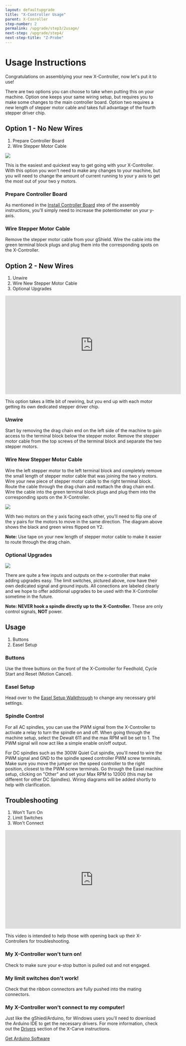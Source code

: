 ```yaml
---
layout: defaultupgrade
title: "X-Controller Usage"
parent: X-Conroller
step-number: 2
permalink: /upgrade/step3/2usage/
next-step: /upgrade/step4/
next-step-title: "Z-Probe"
---
```


<h1>Usage Instructions</h1>

Congratulations on assemblying your new X-Controller, now let's put it to use!

There are two options you can choose to take when putting this on your machine. Option one keeps your same wiring setup, but requires you to make some changes to the main controller board. Option two requires a new length of stepper motor cable and takes full advantage of the fourth stepper driver chip.

<div class="step-card">
<h2 id="option-1">
<strong>Option 1 - No New Wires</strong></h2>

<ol class="step-contents">
<li>
Prepare Controller Board</li>

<li>
Wire Stepper Motor Cable</li>

</ol>
<img src="../../../../1000mm/step8/P1211529EDIT.jpg">

<p>
This is the easiest and quickest way to get going with your X-Controller. With this option you won't need to make any changes to your machine, but you will need to change the amount of current running to your y axis to get the most out of your two y motors.</p>

<h3>
Prepare Controller Board</h3>

<p>
As mentioned in the <a href="http://x-carve-instructions.inventables.com/upgrade/step3/1assembly/#install-controller-board">Install Controller Board</a> step of the assembly instructions, you'll simply need to increase the potentiometer on your y-axis.</p>

<h3>
Wire Stepper Motor Cable</h3>

<p>
Remove the stepper motor cable from your gShield. Wire the cable into the green terminal block plugs and plug them into the corresponding spots on the X-Controller.</p>

</div>
<div class="step-card">
<h2 id="option-2">
<strong>Option 2 - New Wires</strong></h2>

<ol class="step-contents">
<li>
Unwire</li>

<li>
Wire New Stepper Motor Cable</li>

<li>
Optional Upgrades</li>

</ol>
<iframe width="560" height="315" src="https://www.youtube.com/embed/UT95_LCYoAQ" frameborder="0" allowfullscreen>
</iframe>
<p>
This option takes a little bit of rewiring, but you end up with each motor getting its own dedicated stepper driver chip.</p>

<h3>
Unwire</h3>

<p>
Start by removing the drag chain end on the left side of the machine to gain access to the terminal block below the stepper motor. Remove the stepper motor cable from the top screws of the terminal block and separate the two stepper motors.</p>

<h3>
Wire New Stepper Motor Cable</h3>

<p>
Wire the left stepper motor to the left terminal block and completely remove the small length of stepper motor cable that was joining the two y motors. Wire your new piece of stepper motor cable to the right terminal block. Route the cable through the drag chain and reattach the drag chain end. Wire the cable into the green terminal block plugs and plug them into the corresponding spots on the X-Controller.</p>

<img src="../../../../1000mm/step8/x-controllerWiringDiagramFIXED.jpg">

<p>
With two motors on the y axis facing each other, you'll need to flip one of the y pairs for the motors to move in the same direction. The diagram above shows the black and green wires flipped on Y2.</p>

<div class="note">
<i class="fa fa-hand-o-right"></i>
 <span class="note-text">
 <strong>Note:</strong> Use tape on your new length of stepper motor cable to make it easier to route through the drag chain.
 </span>

</div>
<h3>
Optional Upgrades</h3>
 <img src="../../../../1000mm/step8/P1211535EDIT.jpg">

<p>
There are quite a few inputs and outputs on the x-controller that make adding upgrades easy. The limit switches, pictured above, now have their own dedicated signal and ground inputs. All conections are labeled clearly and we hope to offer additional upgrades to be used with the X-Controller sometime in the future.</p>

<div class="note">
<i class="fa fa-hand-o-right"></i>
 <span class="note-text">
 <strong>Note: NEVER hook a spindle directly up to the X-Controller.</strong> These are only control signals, <strong>NOT</strong> power.
 </span>

</div>
</div>
<div class="step-card">
<h2 id="usage">
<strong>Usage</strong></h2>

<ol class="step-contents">
<li>
Buttons</li>

<li>
Easel Setup</li>

</ol>
<h3>
Buttons</h3>

<p>
Use the three buttons on the front of the X-Controller for Feedhold, Cycle Start and Reset (Motion Cancel).</p>

<h3>
Easel Setup</h3>

<p>
Head over to the <a href="http://easel.inventables.com/setup">Easel Setup Walkthrough</a> to change any necessary grbl settings.</p>

<h3>
Spindle Control</h3>

<p>
For all AC spindles, you can use the PWM signal from the X-Controller to activate a relay to turn the spindle on and off. When going through the machine setup, select the Dewalt 611 and the max RPM will be set to 1. The PWM signal will now act like a simple enable on/off output.</p>

<p>
For DC spindles such as the 300W Quiet Cut spindle, you'll need to wire the PWM signal and GND to the spindle speed controller PWM screw terminals. Make sure you move the jumper on the speed controller to the right position, closest to the PWM screw terminals. Go through the Easel machine setup, clicking on "Other" and set your Max RPM to 12000 (this may be different for other DC Spindles). Wiring diagrams will be added shortly to help with clarification.</p>

</div>
<div class="step-card">
<h2 id="troubleshooting">
<strong>Troubleshooting</strong></h2>

<ol class="step-contents">
<li>
Won't Turn On</li>

<li>
Limit Switches</li>

<li>
Won't Connect</li>

</ol>
<iframe width="560" height="315" src="https://www.youtube.com/embed/9P57CQ4Z0-0" frameborder="0" allowfullscreen>
</iframe>
<p>
This video is intended to help those with opening back up their X-Controllers for troubleshooting.</p>

<h3>
My X-Controller won't turn on!</h3>

<p>
Check to make sure your e-stop button is pulled out and not engaged.</p>

<h3>
My limit switches don't work!</h3>

<p>
Check that the ribbon connectors are fully pushed into the mating connectors.</p>

<h3>
My X-Controller won't connect to my computer!</h3>

<p>
Just like the gShied/Arduino, for Windows users you'll need to download the Arduino IDE to get the necessary drivers. For more information, check out the <a href="http://x-carve-instructions.inventables.com/xcarve2015/step16/">Drivers</a> section of the X-Carve instructions.</p>

<a href="http://www.arduino.cc/" target="_blank" class="btn btn-invent btn-animate-arrow">Get Arduino Software</a>

</div>
